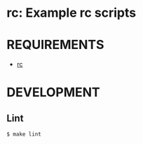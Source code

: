 # rc: Example rc scripts

# REQUIREMENTS

* [rc](http://doc.cat-v.org/plan_9/4th_edition/papers/rc)

# DEVELOPMENT

## Lint

```
$ make lint
```
